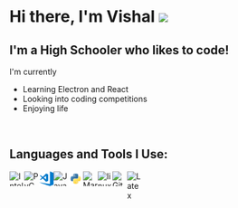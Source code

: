 # Hi there, I'm Vishal <img src="https://raw.githubusercontent.com/MartinHeinz/MartinHeinz/master/wave.gif" width="30px">

## I'm a High Schooler who likes to code!
I'm currently
- Learning Electron and React
- Looking into coding competitions
- Enjoying life

<br>

## Languages and Tools I Use:
<img align="left" alt="Intelij IDEA" width="26px" height="26px" src="https://external-content.duckduckgo.com/iu/?u=https%3A%2F%2Fupload.wikimedia.org%2Fwikipedia%2Fcommons%2Fthumb%2Fd%2Fd5%2FIntelliJ_IDEA_Logo.svg%2F1200px-IntelliJ_IDEA_Logo.svg.png&f=1&nofb=1" /> 
<img align="left" alt="PyCharm" width="26px" height="26px" src="https://upload.wikimedia.org/wikipedia/commons/thumb/a/a1/PyCharm_Logo.svg/1024px-PyCharm_Logo.svg.png" /> 
<img align="left" alt="VS Code" width="26px" height="26px" src="https://raw.githubusercontent.com/github/explore/80688e429a7d4ef2fca1e82350fe8e3517d3494d/topics/visual-studio-code/visual-studio-code.png" /> 
<img align="left" alt="Java" width="26px" height="26px" src="https://img.icons8.com/color/240/000000/java-coffee-cup-logo.png" />
<img align="left" alt="Python" width="26px" height="26px" src="https://raw.githubusercontent.com/github/explore/80688e429a7d4ef2fca1e82350fe8e3517d3494d/topics/python/python.png" /> 
<img align="left" alt="Markdown" width="26px" height="26px" src="https://img.icons8.com/ios-filled/100/000000/markdown.png" />
<img align="left" alt="linux" width="26px" height="26px" src="https://img.icons8.com/color/96/000000/linux.png" />
<img align="left" alt="GitHub" width="26px" height="26px" src="https://external-content.duckduckgo.com/iu/?u=https%3A%2F%2Fupload.wikimedia.org%2Fwikipedia%2Fcommons%2Fthumb%2F9%2F91%2FOcticons-mark-github.svg%2F1200px-Octicons-mark-github.svg.png&f=1&nofb=1" /> 
<img align="left" alt="Latex" width="26px" src="https://upload.wikimedia.org/wikipedia/commons/thumb/9/92/LaTeX_logo.svg/1920px-LaTeX_logo.svg.png" />